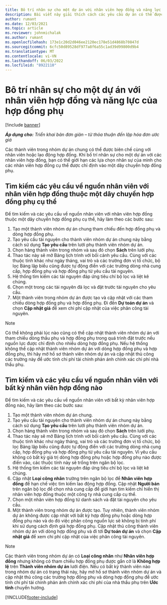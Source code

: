 ```yaml
---
title: Bô trí nhân sự cho một dự án với nhân viên hợp đồng và năng lực của hợp đồng phụ
description: Bài viết này giải thích cách các yêu cầu dự án có thể được nhân viên sử dụng nhân viên hợp đồng hoặc năng lực hợp đồng phụ trong Microsoft Dynamics 365 Project Operations.
author: rumant
ms.date: 12/03/2021
ms.topic: article
ms.reviewer: johnmichalak
ms.author: rumant
ms.openlocfilehash: 173e1c20d2d046ee2120ec178e51d4868b70847d
ms.sourcegitcommit: 6cfc50d89528df977a8f6a55c1ad39d99800d9b4
ms.translationtype: MT
ms.contentlocale: vi-VN
ms.lasthandoff: 06/03/2022
ms.locfileid: "8922110"
---
```

# <a name="staffing-a-project-with-contract-workers-and-subcontracted-capacity"></a>Bô trí nhân sự cho một dự án với nhân viên hợp đồng và năng lực của hợp đồng phụ

[!include [banner](../../includes/dataverse-preview.md)]

_**Áp dụng cho:** Triển khai bản đơn giản – từ thỏa thuận đến lập hóa đơn ước giá_

Các thành viên trong nhóm dự án chung có thể được biên chế cùng với nhân viên hoặc lao động hợp đồng. Khi bố trí nhân sự cho một dự án với các nhân viên hợp đồng, bạn có thể giới hạn các lựa chọn nhân sự của mình cho các nhân viên hợp đồng cụ thể được chỉ định vào một dây chuyền hợp đồng phụ. 

## <a name="search-for-staff-resource-requirements-with-contract-workers-that-belong-to-a-specific-subcontract-line"></a>Tìm kiếm các yêu cầu về nguồn nhân viên với nhân viên hợp đồng thuộc một dây chuyền hợp đồng phụ cụ thể

Để tìm kiếm và các yêu cầu về nguồn nhân viên với nhân viên hợp đồng thuộc một dây chuyền hợp đồng phụ cụ thể, hãy làm theo các bước sau:

1. Tạo một thành viên nhóm dự án chung tham chiếu đến hợp đồng phụ và dòng hợp đồng phụ.
2. Tạo yêu cầu tài nguyên cho thành viên nhóm dự án chung này bằng cách sử dụng **Tạo yêu cầu** trên lưới phụ thành viên nhóm dự án.
3. Chọn hàng thành viên trong nhóm và sau đó chọn **Sách** trên lưới phụ. 
4. Thao tác này sẽ mở Bảng lịch trình với bối cảnh yêu cầu. Cùng với các thuộc tính khác như ngày tháng, vai trò và các trường đơn vị tổ chức, bộ lọc Bảng lập biểu cũng được tự động điền với các trường dòng nhà cung cấp, hợp đồng phụ và hợp đồng phụ từ yêu cầu tài nguyên.
5. Hệ thống tìm kiếm các tài nguyên đáp ứng tiêu chí bộ lọc và liệt kê chúng. 
6. Chọn một trong các tài nguyên đã lọc và đặt trước tài nguyên cho yêu cầu. 
7. Một thành viên trong nhóm dự án được tạo và cập nhật với các tham chiếu dòng hợp đồng phụ và hợp đồng phụ. Đi đến **Dự toán dự án** và chọn **Cập nhật giá** để xem chi phí cập nhật của việc phân công tài nguyên. 

> [!NOTE]
> Có thể không phải lúc nào cũng có thể cập nhật thành viên nhóm dự án với tham chiếu dòng thầu phụ và hợp đồng phụ trong quá trình đặt trước nếu nguồn lực được chỉ định cho nhiều dòng hợp đồng phụ. Nếu hệ thống không thể cập nhật thành viên nhóm dự án với dòng hợp đồng phụ và hợp đồng phụ, thì hãy mở hồ sơ thành viên nhóm dự án và cập nhật thủ công các trường này để ước tính chi phí tài chính phản ánh chính xác chi phí nhà thầu phụ.

## <a name="search-for-and-staff-resource-requirements-with-any-contract-worker"></a>Tìm kiếm và các yêu cầu về nguồn nhân viên với bất kỳ nhân viên hợp đồng nào

Để tìm kiếm và các yêu cầu về nguồn nhân viên với bất kỳ nhân viên hợp đồng nào, hãy làm theo các bước sau:

1. Tạo một thành viên nhóm dự án chung.
2. Tạo yêu cầu tài nguyên cho thành viên nhóm dự án chung này bằng cách sử dụng **Tạo yêu cầu** trên lưới phụ thành viên nhóm dự án.
3. Chọn hàng thành viên trong nhóm và sau đó chọn **Sách** trên lưới phụ. 
4. Thao tác này sẽ mở Bảng lịch trình với bối cảnh yêu cầu. Cùng với các thuộc tính khác như ngày tháng, vai trò và các trường đơn vị tổ chức, bộ lọc Bảng lập biểu cũng được tự động điền với các trường dòng nhà cung cấp, hợp đồng phụ và hợp đồng phụ từ yêu cầu tài nguyên. Vì yêu cầu không có bất kỳ giá trị dòng hợp đồng phụ hoặc hợp đồng phụ nào được điền vào, các thuộc tính này sẽ trống trên ngăn bộ lọc.
5. Hệ thống tìm kiếm các tài nguyên đáp ứng tiêu chí bộ lọc và liệt kê chúng.
6. Cập nhật **Loại công nhân** trường trên ngăn bộ lọc để **Nhân viên hợp đồng** để hạn chế việc tìm kiếm lao động hợp đồng. Cập nhật **Người bán** trên ngăn bộ lọc để chọn nhà cung cấp để giới hạn tìm kiếm chỉ hiển thị nhân viên hợp đồng thuộc một công ty nhà cung cấp cụ thể.
7. Chọn một nhân viên hợp đồng từ danh sách và đặt tài nguyên cho yêu cầu.
8. Một thành viên trong nhóm dự án được tạo. Tuy nhiên, thành viên nhóm dự án không được cập nhật với bất kỳ hợp đồng phụ hoặc dòng hợp đồng phụ nào và do đó việc phân công nguồn lực sẽ không bị tính phí khi sử dụng cách định giá hợp đồng phụ. Cập nhật thủ công thành viên nhóm dự án với dòng hợp đồng phụ và đi tới **Dự toán dự án** và chọn **Cập nhật giá** để xem chi phí cập nhật của việc phân công tài nguyên.

> [!NOTE]
> Các thành viên trong nhóm dự án có **Loại công nhân** như **Nhân viên hợp đồng** nhưng không có tham chiếu hợp đồng phụ được gắn cờ là **Không hợp lệ** trên **Thành viên nhóm dự án** lưới điện. Nếu có bất kỳ thành viên nào trong nhóm dự án có trạng thái này, hãy mở hồ sơ thành viên nhóm dự án và cập nhật thủ công các trường hợp đồng phụ và dòng hợp đồng phụ để ước tính chi phí tài chính phản ánh chính xác chi phí của nhà thầu phụ trên **Ước tính** chuyển hướng. 


[!INCLUDE[footer-include](../../includes/footer-banner.md)]
